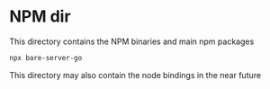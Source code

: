 # NPM dir

This directory contains the NPM binaries and main npm packages


```bash
npx bare-server-go
```

This directory may also contain the node bindings in the near future
